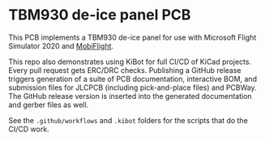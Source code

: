 # TBM930 de-ice panel PCB

This PCB implements a TBM930 de-ice panel for use with Microsoft Flight Simulator
2020 and [MobiFlight](http://www.mobiflight.com/).

This repo also demonstrates using KiBot for full CI/CD of KiCad projects. Every pull request gets ERC/DRC checks. Publishing a GitHub release
triggers generation of a suite of PCB documentation, interactive BOM, and submission files for JLCPCB (including pick-and-place files) and PCBWay.
The GitHub release version is inserted into the generated documentation and gerber files as well.

See the `.github/workflows` and `.kibot` folders for the scripts that do the CI/CD work.
